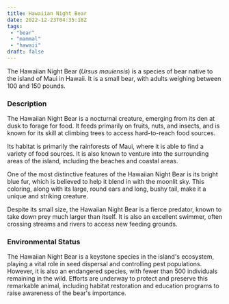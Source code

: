 ```yaml
---
title: Hawaiian Night Bear
date: 2022-12-23T04:35:18Z
tags: 
 - "bear"
 - "mammal"
 - "hawaii"
draft: false
---
```


The Hawaiian Night Bear (_Ursus mauiensis_) is a species of bear native to the island of Maui in Hawaii. It is a small bear, with adults weighing between 100 and 150 pounds.

### Description

The Hawaiian Night Bear is a nocturnal creature, emerging from its den at dusk to forage for food. It feeds primarily on fruits, nuts, and insects, and is known for its skill at climbing trees to access hard-to-reach food sources.

Its habitat is primarily the rainforests of Maui, where it is able to find a variety of food sources. It is also known to venture into the surrounding areas of the island, including the beaches and coastal areas.

One of the most distinctive features of the Hawaiian Night Bear is its bright blue fur, which is believed to help it blend in with the moonlit sky. This coloring, along with its large, round ears and long, bushy tail, make it a unique and striking creature.

Despite its small size, the Hawaiian Night Bear is a fierce predator, known to take down prey much larger than itself. It is also an excellent swimmer, often crossing streams and rivers to access new feeding grounds.


### Environmental Status

The Hawaiian Night Bear is a keystone species in the island's ecosystem, playing a vital role in seed dispersal and controlling pest populations. However, it is also an endangered species, with fewer than 500 individuals remaining in the wild. Efforts are underway to protect and preserve this remarkable animal, including habitat restoration and education programs to raise awareness of the bear's importance.
